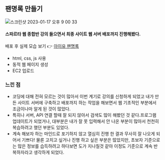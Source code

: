 ## 팬명록 만들기 
![스크린샷 2023-01-17 오후 9 00 33](https://user-images.githubusercontent.com/121289071/212893704-03c61352-7fe2-4b9e-8905-43a251b9f7bc.png)

#### 스파르타 웹 종합반 강의 들으면서 최종 사이트 웹 서버 배포까지 진행해봤다.
배포 후 실제 모습 보기 👉 [아이유 팬명록](http://heeye.store/)

- html, css, js 사용
- 동적 웹 페이지 생성
- EC2 업로드


### 느낀 점
- 코딩에 대해 전혀 모르는 것이 많아서 이번 계기로 강의를 신청하게 되었고 내가 만든 사이트 서버에 구축하고 배포까지 하는 작업을 해보면서 웹 기초적인 부분에서 조금이나마 알게 된 것이 많았다. 
- 특히나 서버, API 연결 할때 잘 되지 않아서 검색도 많이 해봤던 것 같다.프로그램 업데이트가 되었거나, 대부분은 내가 잘 못 입력해서 안 나온 부분이 많아서 천천히 복습하려고 했던 부분도 있었다.
- 계속 해보자 하는 마인드로 포기하지 않고 열심히 진행 한 결과 무사히 잘 나오게 되어서 기쁘다! 물론 고치고 싶거나 진행 하고 싶은 부분은 많았지만, 초보자 기준으로는 많은 정보를 습득하려고 하다보면 도가 지나칠것 같아 이정도 기준으로 계속 반복하자라고 생각하게 되었다.
